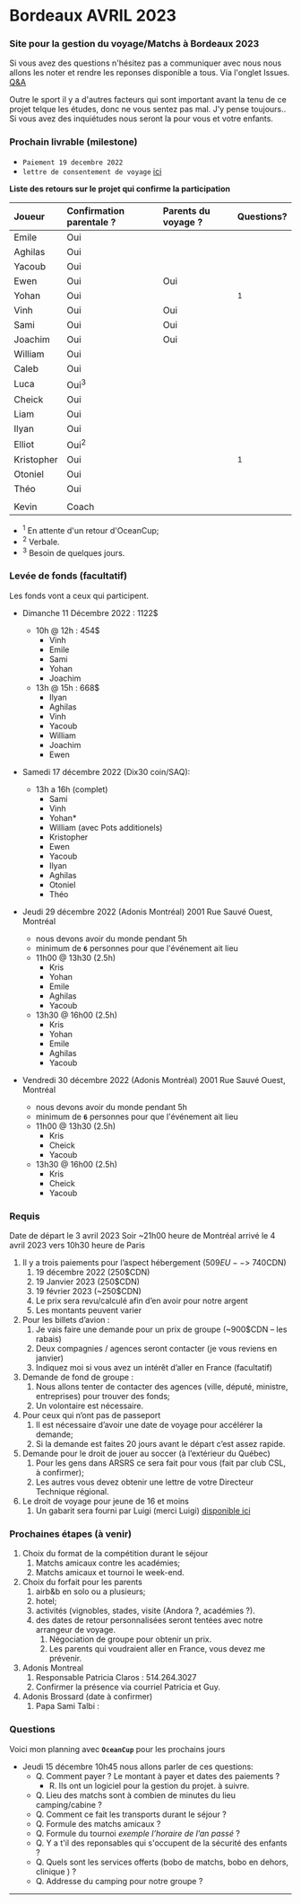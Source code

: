 # Bordeaux AVRIL 2023

### Site pour la gestion du voyage/Matchs à Bordeaux 2023

Si vous avez des questions n'hésitez pas a communiquer avec nous nous allons les noter et rendre les reponses disponible a tous.  Via l'onglet Issues. [Q&A](https://github.com/guyfrancoeur/Bordeaux2023/issues)

Outre le sport il y a d'autres facteurs qui sont important avant la tenu de ce projet telque les études, donc ne vous sentez pas mal.  J'y pense toujours.. Si vous avez des inquiétudes nous seront la pour vous et votre enfants.

### Prochain livrable (milestone)

 - `Paiement 19 decembre 2022`
 - `lettre de consentement de voyage` [ici](https://voyage.gc.ca/voyager/enfant/lettre-de-consentement)

**Liste des retours sur le projet qui confirme la participation**

Joueur | Confirmation parentale ? | Parents du voyage ? | Questions?
:--- | :--- | :--- | :---
Emile | Oui |    |
Aghilas | Oui |  |
Yacoub | Oui |   |
Ewen | Oui | Oui |
Yohan | Oui |    | <sup>1</sup>
Vinh | Oui | Oui |
Sami | Oui | Oui |
Joachim | Oui | Oui |
William | Oui |   |
Caleb | Oui | |
Luca | Oui<sup>3</sup> |  |
Cheick | Oui |   |
Liam | Oui |  |
Ilyan | Oui |  |
Elliot | Oui<sup>2</sup> |  |
Kristopher | Oui |  | <sup>1</sup>
Otoniel | Oui |  |
Théo | Oui |   |
   |  |   | 
Kevin | Coach |   |

- <sup>1</sup> En attente d'un retour d'OceanCup;
- <sup>2</sup> Verbale.
- <sup>3</sup> Besoin de quelques jours.

### Levée de fonds (facultatif)

Les fonds vont a ceux qui participent.

- Dimanche 11 Décembre 2022 : 1122$
  - 10h @ 12h : 454$
    + Vinh
    + Emile
    + Sami
    + Yohan
    + Joachim
  - 13h @ 15h : 668$
    + Ilyan
    + Aghilas
    + Vinh
    + Yacoub
    + William
    + Joachim
    + Ewen

 - Samedi 17 décembre 2022 (Dix30 coin/SAQ):
   - 13h a 16h (complet)
     - Sami
     - Vinh
     - Yohan*
     - William (avec Pots additionels)
     - Kristopher
     - Ewen
     - Yacoub
     - Ilyan
     - Aghilas
     - Otoniel
     - Théo

 - Jeudi 29 décembre 2022 (Adonis Montréal) 2001 Rue Sauvé Ouest, Montréal
   - nous devons avoir du monde pendant 5h
   - minimum de **`6`** personnes pour que l'événement ait lieu
   - 11h00 @ 13h30 (2.5h)
     - Kris
     - Yohan
     - Emile
     - Aghilas
     - Yacoub
   - 13h30 @ 16h00 (2.5h)
     - Kris
     - Yohan
     - Emile
     - Aghilas
     - Yacoub

 - Vendredi 30 décembre 2022 (Adonis Montréal) 2001 Rue Sauvé Ouest, Montréal
   - nous devons avoir du monde pendant 5h
   - minimum de **`6`** personnes pour que l'événement ait lieu
   - 11h00 @ 13h30 (2.5h)
     - Kris
     - Cheick
     - Yacoub
   - 13h30 @ 16h00 (2.5h)
     - Kris
     - Cheick
     - Yacoub

### Requis

  Date de départ le 3 avril 2023 Soir ~21h00 heure de Montréal arrivé le 4 avril 2023 vers 10h30 heure de Paris
 
1.	Il y a trois paiements pour l’aspect hébergement (509$EU -- > ~740$CDN)
    1.	19 décembre 2022 (250$CDN)
    2.	19 Janvier 2023 (250$CDN)
    3.	19 février 2023 (~250$CDN)
    4.	Le prix sera revu/calculé afin d’en avoir pour notre argent
    5.	Les montants peuvent varier
2.	Pour les billets d’avion :
    1.	Je vais faire une demande pour un prix de groupe (~900$CDN – les rabais)
    2.	Deux compagnies / agences seront contacter (je vous reviens en janvier)
    3.	Indiquez moi si vous avez un intérêt d’aller en France (facultatif)
3.	Demande de fond de groupe :
    1.	Nous allons tenter de contacter des agences (ville, député, ministre, entreprises) pour trouver des fonds;
    2.	Un volontaire est nécessaire.
4.	Pour ceux qui n’ont pas de passeport
    1.	Il est nécessaire d’avoir une date de voyage pour accélérer la demande;
    2.	Si la demande est faites 20 jours avant le départ c’est assez rapide.
5.	Demande pour le droit de jouer au soccer (à l’extérieur du Québec)
    1.	Pour les gens dans ARSRS ce sera fait pour vous (fait par club CSL, à confirmer);
    2.	Les autres vous devez obtenir une lettre de votre Directeur Technique régional.
6.	Le droit de voyage pour jeune de 16 et moins
    1.	Un gabarit sera fourni par Luigi (merci Luigi) [disponible ici](https://voyage.gc.ca/voyager/enfant/lettre-de-consentement)


### Prochaines étapes (à venir)
 1. Choix du format de la compétition durant le séjour
    1. Matchs amicaux contre les académies;
    2. Matchs amicaux et tournoi le week-end.
 2. Choix du forfait pour les parents
    1. airb&b en solo ou a plusieurs;
    2. hotel;
    3. activités (vignobles, stades, visite (Andora ?, académies ?).
    4. des dates de retour personnalisées seront tentées avec notre arrangeur de voyage.
       1. Négociation de groupe pour obtenir un prix.
       2. Les parents qui voudraient aller en France, vous devez me prévenir.
  3. Adonis Montreal
     1. Responsable Patricia Claros : 514.264.3027
     2. Confirmer la présence via courriel Patricia et Guy.
  5. Adonis Brossard (date à confirmer)
     1. Papa Sami Talbi : 

### Questions

Voici mon planning avec **`OceanCup`** pour les prochains jours

- Jeudi 15 décembre 10h45 nous allons parler de ces questions:
  - Q. Comment payer ? Le montant à payer et dates des paiements ?
    - R. Ils ont un logiciel pour la gestion du projet. à suivre.
  - Q. Lieu des matchs sont à combien de minutes du lieu camping/cabine ?
  - Q. Comment ce fait les transports durant le séjour ?
  - Q. Formule des matchs amicaux ?
  - Q. Formule du tournoi *exemple l’horaire de l’an passé* ?
  - Q. Y a t'il des reponsables qui s'occupent de la sécurité des enfants ?
  - Q. Quels sont les services offerts (bobo de matchs, bobo en dehors, clinique ) ?
  - Q. Addresse du camping pour notre groupe ?

---
